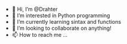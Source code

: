 - 👋 Hi, I’m @Drahter
- 👀 I’m interested in Python programming
- 🌱 I’m currently learning sintax and functions
- 💞️ I’m looking to collaborate on anything!
- 📫 How to reach me ...

<!---
Drahter/Drahter is a ✨ special ✨ repository because its `README.md` (this file) appears on your GitHub profile.
You can click the Preview link to take a look at your changes.
--->
